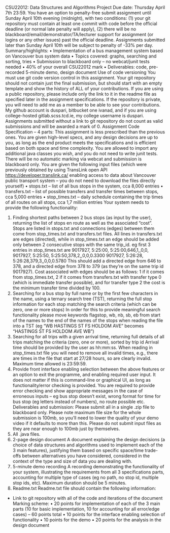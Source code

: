 CSU22012: Data Structures and Algorithms Project
Due date: Thursday April 7th 23:59.
You have an option to penalty-free submit assignment until Sunday April 10th evening (midnight), with
two conditions: (1) your git repository must contain at least one commit with code before the official
deadline (or normal late penalty will apply), (2) there will be no
blackboard/email/demonstrator/TA/lecturer support for assignment (or logins or any other issues)
past the official deadline.
Assignments submitted later than Sunday April 10th will be subject to penalty of -33% per day.
Summary/highlights:
• Implementation of a bus management system based on Vancouver bus system data
• Topics covered: graphs, searching and sorting, tries
• Submission to blackboard only – no webcat/junit tests needed
• 40% of your overall CSU22012 mark
• Deliverables: code, pre-recorded 5-minute demo, design document
Use of code versioning
You must use git code version control in this assignment. Your git repository should not contain just
the final submission, but should start with an empty template and show the history of ALL of your
contributions. If you are using a public repository, please include only the link to it in the readme file
as specified later in the assignment specifications. If the repository is private, you will need to add
me as a member to be able to see your contributions. My github account is duspari, bitbucket one
ivanad, and if you are using college-hosted gitlab.scss.tcd.ie, my college username is duspari.
Assignments submitted without a link to git repository do not count as valid submissions and will be
awarded a mark of 0.
Assignment Code Specification – 4 parts:
This assignment is less prescribed than the previous ones. You are given high-level specs, and any
design decisions are up to you, as long as the end product meets the specifications and is efficient
based on both space and time complexity. You are allowed to import any additional java classes you
wish, and you do not need to write junit tests. There will be no automatic marking via webcat and
submission is blackboard only.
You are given the following input files (which were previously obtained by using TransLink open API
https://developer.translink.ca/ enabling access to data about Vancouver public transport system –
you do not need to download the files directly yourself)
• stops.txt – list of all bus stops in the system, cca 8,000 entries
• transfers.txt – list of possible transfers and transfer times between stops, cca 5,000 entries
• stop_times.txt – daily schedule containing the trip times of all routes on all stops, cca 1,7
million entries
Your system needs to provide the following functionality:
1. Finding shortest paths between 2 bus stops (as input by the user), returning the list of stops
en route as well as the associated “cost”.
Stops are listed in stops.txt and connections (edges) between them come from stop_times.txt and
transfers.txt files. All lines in transfers.txt are edges (directed), while in stop_times.txt an edge
should be added only between 2 consecutive stops with the same trip_id.
eg first 3 entries in stop_times.txt are
9017927, 5:25:00, 5:25:00,646,1,,0,0,
9017927, 5:25:50, 5:25:50,378,2,,0,0,0.3300
9017927, 5:26:28, 5:26:28,379,3,,0,0,0.5780
This should add a directed edge from 646 to 378, and a directed edge from 378 to 379 (as they’re on
the same trip id 9017927).
Cost associated with edges should be as follows: 1 if it comes from stop_times.txt, 2 if it comes from
transfers.txt with transfer type 0 (which is immediate transfer possible), and for transfer type 2 the
cost is the minimum transfer time divided by 100.
2. Searching for a bus stop by full name or by the first few characters in the name, using a
ternary search tree (TST), returning the full stop information for each stop matching the
search criteria (which can be zero, one or more stops)
In order for this to provide meaningful search functionality please move keywords flagstop, wb, nb,
sb, eb from start of the names to the end of the names of the stops when reading the file into a TST
(eg “WB HASTINGS ST FS HOLDOM AVE” becomes “HASTINGS ST FS HOLDOM AVE WB”)
3. Searching for all trips with a given arrival time, returning full details of all trips matching the
criteria (zero, one or more), sorted by trip id
Arrival time should be provided by the user as hh:mm:ss. When reading in stop_times.txt file you
will need to remove all invalid times, e.g., there are times in the file that start at 27/28 hours, so are
clearly invalid. Maximum time allowed is 23:59:59.
4. Provide front interface enabling selection between the above features or an option to exit
the programme, and enabling required user input. It does not matter if this is command-line
or graphical UI, as long as functionality/error checking is provided.
You are required to provide error checking and show appropriate messages in the case of erroneous
inputs – eg bus stop doesn’t exist, wrong format for time for bus stop (eg letters instead of
numbers), no route possible etc.
Deliverables and submission:
Please submit all in a single .zip file to blackboard only.
Please note maximum file size for the whole submission is 100mb, so you’ll need to lower the quality
of your demo video if it defaults to more than this. Please do not submit input files as they are near
enough to 100mb just by themselves. 
1. All .java files.
2. 2-page design document
A document explaining the design decisions (a choice of data structures and algorithms used to
implement each of the 3 main features), justifying them based on specific space/time trade-offs
between alternatives you have considered, considered in the context of the type and size of data
you are dealing with.
3. 5-minute demo recording
A recording demonstrating the functionality of your system, illustrating the requirements from all 3
specifications parts, accounting for multiple type of cases (eg no path, no stop id, multiple stop ids,
etc). Maximum duration should be 5 minutes.
4. Readme.txt
Readme.txt file should contain the following information:
- Link to git repository with all of the code and iterations of the document
Marking scheme:
• 20 points for implementation of each of the 3 main parts (10 for basic implementation, 10
for accounting for all error/edge cases) – 60 points total
• 10 points for the interface enabling selection of functionality
• 10 points for the demo
• 20 points for the analysis in the design document
